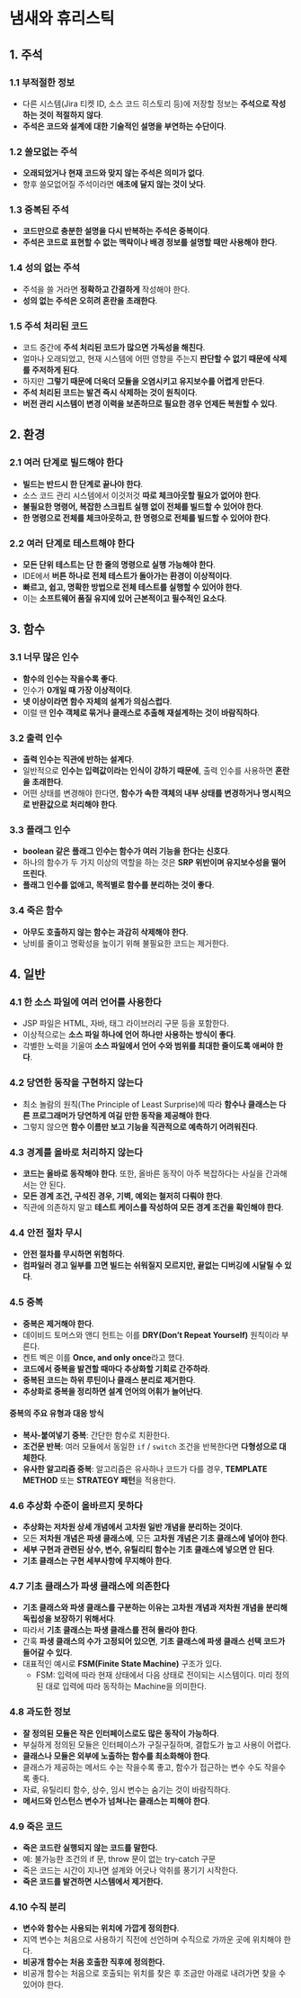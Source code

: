 # 냄새와 휴리스틱

## 1. 주석

### 1.1 부적절한 정보

- 다른 시스템(Jira 티켓 ID, 소스 코드 히스토리 등)에 저장할 정보는 **주석으로 작성하는 것이 적절하지 않다**.
- **주석은 코드와 설계에 대한 기술적인 설명을 부연하는 수단이다**.

### 1.2 쓸모없는 주석

- **오래되었거나 현재 코드와 맞지 않는 주석은 의미가 없다**.
- 향후 쓸모없어질 주석이라면 **애초에 달지 않는 것이 낫다**.

### 1.3 중복된 주석

- **코드만으로 충분한 설명을 다시 반복하는 주석은 중복이다**.
- **주석은 코드로 표현할 수 없는 맥락이나 배경 정보를 설명할 때만 사용해야 한다**.

### 1.4 성의 없는 주석

- 주석을 쓸 거라면 **정확하고 간결하게** 작성해야 한다.
- **성의 없는 주석은 오히려 혼란을 초래한다**.

### 1.5 주석 처리된 코드

- 코드 중간에 **주석 처리된 코드가 많으면 가독성을 해친다**.
- 얼마나 오래되었고, 현재 시스템에 어떤 영향을 주는지 **판단할 수 없기 때문에 삭제를 주저하게 된다**.
- 하지만 **그렇기 때문에 더욱더 모듈을 오염시키고 유지보수를 어렵게 만든다**.
- **주석 처리된 코드는 발견 즉시 삭제하는 것이 원칙이다**.
- **버전 관리 시스템이 변경 이력을 보존하므로 필요한 경우 언제든 복원할 수 있다**.

## 2. 환경

### 2.1 여러 단계로 빌드해야 한다

- **빌드는 반드시 한 단계로 끝나야 한다**.
- 소스 코드 관리 시스템에서 이것저것 **따로 체크아웃할 필요가 없어야 한다**.
- **불필요한 명령어, 복잡한 스크립트 실행 없이 전체를 빌드할 수 있어야 한다**.
- **한 명령으로 전체를 체크아웃하고, 한 명령으로 전체를 빌드할 수 있어야 한다**.

### 2.2 여러 단계로 테스트해야 한다

- **모든 단위 테스트는 단 한 줄의 명령으로 실행 가능해야 한다**.
- IDE에서 **버튼 하나로 전체 테스트가 돌아가는 환경이 이상적이다**.
- **빠르고, 쉽고, 명확한 방법으로 전체 테스트를 실행할 수 있어야 한다**.
- 이는 **소프트웨어 품질 유지에 있어 근본적이고 필수적인 요소다**.

## 3. 함수

### 3.1 너무 많은 인수

- **함수의 인수는 작을수록 좋다**.
- 인수가 **0개일 때 가장 이상적이다**.
- **넷 이상이라면 함수 자체의 설계가 의심스럽다**.
- 이럴 땐 **인수 객체로 묶거나 클래스로 추출해 재설계하는 것이 바람직하다**.

### 3.2 출력 인수

- **출력 인수는 직관에 반하는 설계다**.
- 일반적으로 **인수는 입력값이라는 인식이 강하기 때문에**, 출력 인수를 사용하면 **혼란을 초래한다**.
- 어떤 상태를 변경해야 한다면, **함수가 속한 객체의 내부 상태를 변경하거나 명시적으로 반환값으로 처리해야 한다**.

### 3.3 플래그 인수

- **boolean 같은 플래그 인수는 함수가 여러 기능을 한다는 신호다**.
- 하나의 함수가 두 가지 이상의 역할을 하는 것은 **SRP 위반이며 유지보수성을 떨어뜨린다**.
- **플래그 인수를 없애고, 목적별로 함수를 분리하는 것이 좋다**.

### 3.4 죽은 함수

- **아무도 호출하지 않는 함수는 과감히 삭제해야 한다**.
- 낭비를 줄이고 명확성을 높이기 위해 불필요한 코드는 제거한다.

## 4. 일반

### 4.1 한 소스 파일에 여러 언어를 사용한다

- JSP 파일은 HTML, 자바, 태그 라이브러리 구문 등을 포함한다.
- 이상적으로는 **소스 파일 하나에 언어 하나만 사용하는 방식이 좋다**.
- 각별한 노력을 기울여 **소스 파일에서 언어 수와 범위를 최대한 줄이도록 애써야 한다**.

### 4.2 당연한 동작을 구현하지 않는다

- 최소 놀람의 원칙(The Principle of Least Surprise)에 따라 **함수나 클래스는 다른 프로그래머가 당연하게 여길 만한 동작을 제공해야 한다**.
- 그렇지 않으면 **함수 이름만 보고 기능을 직관적으로 예측하기 어려워진다**.

### 4.3 경계를 올바로 처리하지 않는다

- **코드는 올바로 동작해야 한다**. 또한, 올바른 동작이 아주 복잡하다는 사실을 간과해서는 안 된다.
- **모든 경계 조건, 구석진 경우, 기벽, 예외는 철저히 다뤄야 한다**.
- 직관에 의존하지 말고 **테스트 케이스를 작성하여 모든 경계 조건을 확인해야 한다**.

### 4.4 안전 절차 무시

- **안전 절차를 무시하면 위험하다**.
- **컴파일러 경고 일부를 끄면 빌드는 쉬워질지 모르지만, 끝없는 디버깅에 시달릴 수 있다**.

### 4.5 중복

- **중복은 제거해야 한다**.
- 데이비드 토머스와 앤디 헌트는 이를 **DRY(Don’t Repeat Yourself)** 원칙이라 부른다.
- 켄트 벡은 이를 **Once, and only once**라고 했다.
- **코드에서 중복을 발견할 때마다 추상화할 기회로 간주하라**.
- **중복된 코드는 하위 루틴이나 클래스 분리로 제거한다**.
- **추상화로 중복을 정리하면 설계 언어의 어휘가 늘어난다**.

#### 중복의 주요 유형과 대응 방식

- **복사-붙여넣기 중복**: 간단한 함수로 치환한다.
- **조건문 반복**: 여러 모듈에서 동일한 `if` / `switch` 조건을 반복한다면 **다형성으로 대체한다**.
- **유사한 알고리즘 중복**: 알고리즘은 유사하나 코드가 다를 경우, **TEMPLATE METHOD** 또는 **STRATEGY 패턴**을 적용한다.

### 4.6 추상화 수준이 올바르지 못하다

- **추상화는 저차원 상세 개념에서 고차원 일반 개념을 분리하는 것이다**.
- 모든 **저차원 개념은 파생 클래스에**, 모든 **고차원 개념은 기초 클래스에 넣어야 한다**.
- **세부 구현과 관련된 상수, 변수, 유틸리티 함수는 기초 클래스에 넣으면 안 된다**.
- **기초 클래스는 구현 세부사항에 무지해야 한다**.

### 4.7 기초 클래스가 파생 클래스에 의존한다

- **기초 클래스와 파생 클래스를 구분하는 이유는 고차원 개념과 저차원 개념을 분리해 독립성을 보장하기 위해서다**.
- 따라서 **기초 클래스는 파생 클래스를 전혀 몰라야 한다**.
- 간혹 **파생 클래스의 수가 고정되어 있으면**, **기초 클래스에 파생 클래스 선택 코드가 들어갈 수 있다**.
- 대표적인 예시로 **FSM(Finite State Machine)** 구조가 있다.
  - FSM: 입력에 따라 현재 상태에서 다음 상태로 전이되는 시스템이다. 미리 정의된 대로 입력에 따라 동작하는 Machine을 의미한다.

### 4.8 과도한 정보

- **잘 정의된 모듈은 작은 인터페이스로도 많은 동작이 가능하다**.
- 부실하게 정의된 모듈은 인터페이스가 구질구질하며, 결합도가 높고 사용이 어렵다.
- **클래스나 모듈은 외부에 노출하는 함수를 최소화해야 한다**.
- 클래스가 제공하는 메서드 수는 작을수록 좋고, 함수가 접근하는 변수 수도 작을수록 좋다.
- 자료, 유틸리티 함수, 상수, 임시 변수는 숨기는 것이 바람직하다.
- **메서드와 인스턴스 변수가 넘쳐나는 클래스는 피해야 한다**.

### 4.9 죽은 코드

- **죽은 코드란 실행되지 않는 코드를 말한다.**
- 예: 불가능한 조건의 if 문, throw 문이 없는 try-catch 구문
- 죽은 코드는 시간이 지나면 설계와 어긋나 악취를 풍기기 시작한다.
- **죽은 코드를 발견하면 시스템에서 제거한다.**

### 4.10 수직 분리

- **변수와 함수는 사용되는 위치에 가깝게 정의한다**.
- 지역 변수는 처음으로 사용하기 직전에 선언하며 수직으로 가까운 곳에 위치해야 한다.
- **비공개 함수는 처음 호출한 직후에 정의한다.**
- 비공개 함수는 처음으로 호출되는 위치를 찾은 후 조금만 아래로 내려가면 찾을 수 있어야 한다.
